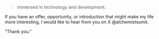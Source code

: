 > immersed in technology and development.

If you have an offer, opportunity, or introduction that might make my life more interesting, I would like to hear from you on X @alchemistsumit.

"Thank you."